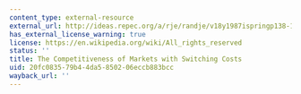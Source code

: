 ```yaml
---
content_type: external-resource
external_url: http://ideas.repec.org/a/rje/randje/v18y1987ispringp138-150.html
has_external_license_warning: true
license: https://en.wikipedia.org/wiki/All_rights_reserved
status: ''
title: The Competitiveness of Markets with Switching Costs
uid: 20fc0835-79b4-4da5-8502-06eccb883bcc
wayback_url: ''
---
```

